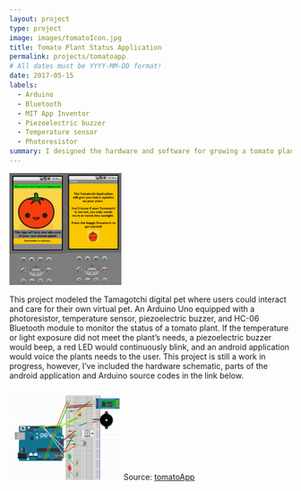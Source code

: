 ```yaml
---
layout: project
type: project
image: images/tomatoIcon.jpg
title: Tomato Plant Status Application
permalink: projects/tomatoapp
# All dates must be YYYY-MM-DD format!
date: 2017-05-15
labels:
  - Arduino
  - Bluetooth
  - MIT App Inventor
  - Piezoelectric buzzer
  - Temperature sensor
  - Photoresistor
summary: I designed the hardware and software for growing a tomato plant. The user will be notified via an android application when the sensors detect whether the plant needs water or light.
---
```


<img class="ui large left floated image" src="/images/AppPic.png" style="max-width: 200px;" style="max-height: 250px;"/>

This project modeled the Tamagotchi digital pet where users could interact and care for their own virtual pet. An Arduino Uno equipped with a photoresistor, temperature sensor, piezoelectric buzzer, and HC-06 Bluetooth module to monitor the status of a tomato plant. If the temperature or light exposure did not meet the plant’s needs, a piezoelectric buzzer would beep, a red LED would continuously blink, and an android application would voice the plants needs to the user. This project is still a work in progress, however, I’ve included the hardware schematic, parts of the android application and Arduino source codes in the link below.

<img class="ui centered image" src="/images/TomatoSchematic.PNG" style="max-width: 200px;" style="max-height: 250px;"/>
Source: <a href="https://github.com/victoria-soto/tomatoApp"><i class="large github icon"></i>tomatoApp</a>

